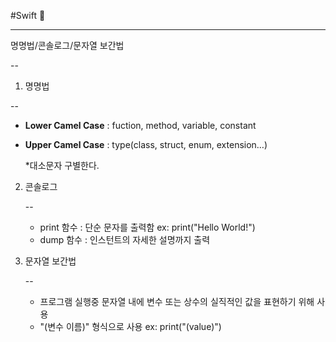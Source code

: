 #Swift 🦩

***

명명법/콘솔로그/문자열 보간법

--

1.  명명법

   --

   + **Lower Camel Case** : fuction, method, variable, constant

   + **Upper Camel Case** : type(class, struct, enum, extension…)

     *대소문자 구별한다.

2. 콘솔로그

   --

   + print 함수 : 단순 문자를 출력함 ex: print("Hello World!")
   + dump 함수 : 인스턴트의 자세한 설명까지 출력 

3. 문자열 보간법 

   --

   + 프로그램 실행중 문자열 내에 변수 또는 상수의 실직적인 값을 표현하기 위해 사용
   + "\(변수 이름)" 형식으로 사용  ex: print("\(value)") 



​	



​	





